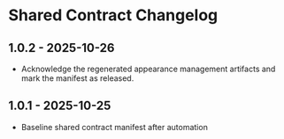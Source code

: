 # Shared Contract Changelog

## 1.0.2 - 2025-10-26
- Acknowledge the regenerated appearance management artifacts and mark the manifest as released.

## 1.0.1 - 2025-10-25
- Baseline shared contract manifest after automation

